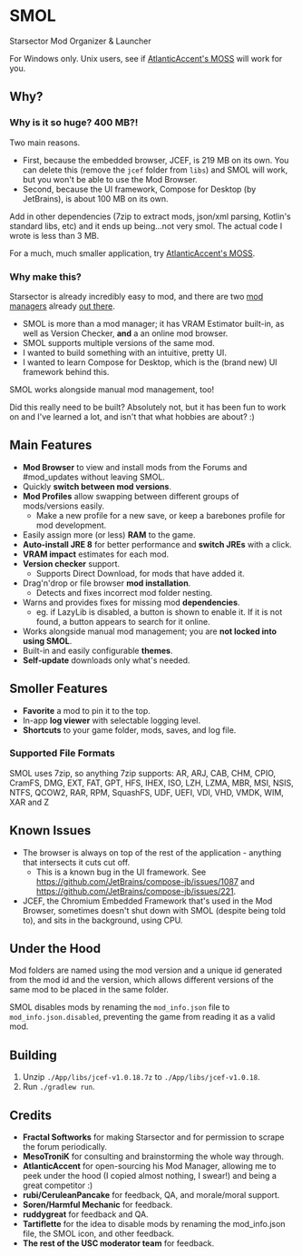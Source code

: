 # SMOL

Starsector Mod Organizer & Launcher

For Windows only. Unix users, see if [AtlanticAccent's MOSS](https://fractalsoftworks.com/forum/index.php?topic=21995.msg332186#msg332186) will work for you.

## Why?

### Why is it so huge? 400 MB?!

Two main reasons.

- First, because the embedded browser, JCEF, is 219 MB on its own. You can delete this (remove the `jcef` folder from `libs`) and SMOL will work, but you won't be able to use the Mod Browser.
- Second, because the UI framework, Compose for Desktop (by JetBrains), is about 100 MB on its own.

Add in other dependencies (7zip to extract mods, json/xml parsing, Kotlin's standard libs, etc) and it ends up being...not very smol. The actual code I wrote is less than 3 MB.

For a much, much smaller application, try [AtlanticAccent's MOSS](https://fractalsoftworks.com/forum/index.php?topic=21995.msg332186#msg332186).

### Why make this?

Starsector is already incredibly easy to mod, and there are two [mod managers](https://fractalsoftworks.com/forum/index.php?topic=21995.0) already [out there](https://www.nexusmods.com/site/mods/179).

- SMOL is more than a mod manager; it has VRAM Estimator built-in, as well as Version Checker, **and** a an online mod browser.
- SMOL supports multiple versions of the same mod.
- I wanted to build something with an intuitive, pretty UI.
- I wanted to learn Compose for Desktop, which is the (brand new) UI framework behind this.

SMOL works alongside manual mod management, too!

Did this really need to be built? Absolutely not, but it has been fun to work on and I've learned a lot, and isn't that what hobbies are about? :)

## Main Features

* **Mod Browser** to view and install mods from the Forums and #mod_updates without leaving SMOL.
* Quickly **switch between mod versions**.
* **Mod Profiles** allow swapping between different groups of mods/versions easily.
  * Make a new profile for a new save, or keep a barebones profile for mod development.
* Easily assign more (or less) **RAM** to the game.
* **Auto-install JRE 8** for better performance and **switch JREs** with a click.
* **VRAM impact** estimates for each mod.
* **Version checker** support.
  * Supports Direct Download, for mods that have added it.
* Drag'n'drop or file browser **mod installation**.
  * Detects and fixes incorrect mod folder nesting.
* Warns and provides fixes for missing mod **dependencies**.
  * eg. if LazyLib is disabled, a button is shown to enable it. If it is not found, a button appears to search for it online.
* Works alongside manual mod management; you are **not locked into using SMOL**.
* Built-in and easily configurable **themes**.
* **Self-update** downloads only what's needed.

## Smoller Features

* **Favorite** a mod to pin it to the top.
* In-app **log viewer** with selectable logging level.
* **Shortcuts** to your game folder, mods, saves, and log file.

### Supported File Formats

SMOL uses 7zip, so anything 7zip supports: AR, ARJ, CAB, CHM, CPIO, CramFS, DMG, EXT, FAT, GPT, HFS, IHEX, ISO, LZH, LZMA, MBR, MSI, NSIS, NTFS, QCOW2, RAR, RPM, SquashFS, UDF, UEFI, VDI, VHD, VMDK, WIM, XAR and Z

## Known Issues

- The browser is always on top of the rest of the application - anything that intersects it cuts cut off.
  - This is a known bug in the UI framework. See <https://github.com/JetBrains/compose-jb/issues/1087> and <https://github.com/JetBrains/compose-jb/issues/221>.
- JCEF, the Chromium Embedded Framework that's used in the Mod Browser, sometimes doesn't shut down with SMOL (despite being told to), and sits in the background, using CPU.

## Under the Hood

Mod folders are named using the mod version and a unique id generated from the mod id and the version, which allows different versions of the same mod to be placed in the same folder.

SMOL disables mods by renaming the `mod_info.json` file to `mod_info.json.disabled`, preventing the game from reading it as a valid mod.

## Building

1. Unzip `./App/libs/jcef-v1.0.18.7z` to `./App/libs/jcef-v1.0.18`.
2. Run `./gradlew run`.

## Credits

* **Fractal Softworks** for making Starsector and for permission to scrape the forum periodically.
* **MesoTroniK** for consulting and brainstorming the whole way through.
* **AtlanticAccent** for open-sourcing his Mod Manager, allowing me to peek under the hood (I copied almost nothing, I swear!) and being a great competitor :)
* **rubi/CeruleanPancake** for feedback, QA, and morale/moral support.
* **Soren/Harmful Mechanic** for feedback.
* **ruddygreat** for feedback and QA.
* **Tartiflette** for the idea to disable mods by renaming the mod_info.json file, the SMOL icon, and other feedback.
* **The rest of the USC moderator team** for feedback.